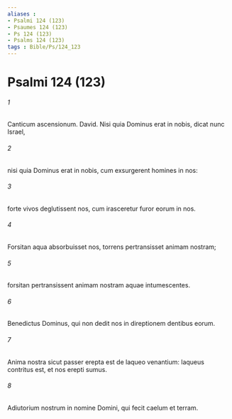 ```yaml
---
aliases : 
- Psalmi 124 (123)
- Psaumes 124 (123)
- Ps 124 (123)
- Psalms 124 (123)
tags : Bible/Ps/124_123
---
```


# Psalmi 124 (123)

###### 1
Canticum ascensionum. David. Nisi quia Dominus erat in nobis, dicat nunc Israel,
###### 2
nisi quia Dominus erat in nobis, cum exsurgerent homines in nos:
###### 3
forte vivos deglutissent nos, cum irasceretur furor eorum in nos.
###### 4
Forsitan aqua absorbuisset nos, torrens pertransisset animam nostram;
###### 5
forsitan pertransissent animam nostram aquae intumescentes.
###### 6
Benedictus Dominus, qui non dedit nos in direptionem dentibus eorum.
###### 7
Anima nostra sicut passer erepta est de laqueo venantium: laqueus contritus est, et nos erepti sumus.
###### 8
Adiutorium nostrum in nomine Domini, qui fecit caelum et terram.
